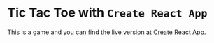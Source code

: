 # Tic Tac Toe with `Create React App`

This is a game and you can find the live version at [Create React App](https://github.com/facebook/create-react-app).
